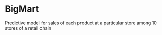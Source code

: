 # BigMart
Predictive model for sales of each product at a particular store among 10 stores of a retail chain
